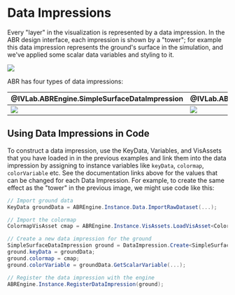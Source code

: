# Data Impressions

Every "layer" in the visualization is represented by a data impression. In the ABR design interface, each impression is shown by a "tower"; for example this data impression represents the ground's surface in the simulation, and we've applied some scalar data variables and styling to it.

![](../resources/groundTower.png)

ABR has four types of data impressions:

| @IVLab.ABREngine.SimpleSurfaceDataImpression | @IVLab.ABREngine.SimpleLineDataImpression | @IVLab.ABREngine.SimpleGlyphDataImpression | @IVLab.ABREngine.SimpleVolumeDataImpression |
| --- | --- | --- | --- |
| ![](../resources/data-impression-surface.png) | ![](../resources/data-impression-lines.png) | ![](../resources/data-impression-points.png) | ![](../resources/data-impression-volume.png) |


## Using Data Impressions in Code

To construct a data impression, use the KeyData, Variables, and VisAssets that you have loaded in in the previous examples and link them into the data impression by assigning to instance variables like `keyData`, `colormap`, `colorVariable` etc. See the documentation links above for the values that can be changed for each Data Impression. For example, to create the same effect as the "tower" in the previous image, we might use code like this:

```cs
// Import ground data
KeyData groundData = ABREngine.Instance.Data.ImportRawDataset(...);

// Import the colormap
ColormapVisAsset cmap = ABREngine.Instance.VisAssets.LoadVisAsset<ColormapVisAsset>(...);

// Create a new data impression for the ground
SimpleSurfaceDataImpression ground = DataImpression.Create<SimpleSurfaceDataImpression>("Ground");
ground.keyData = groundData;
ground.colormap = cmap;
ground.colorVariable = groundData.GetScalarVariable(...);

// Register the data impression with the engine
ABREngine.Instance.RegisterDataImpression(ground);
```